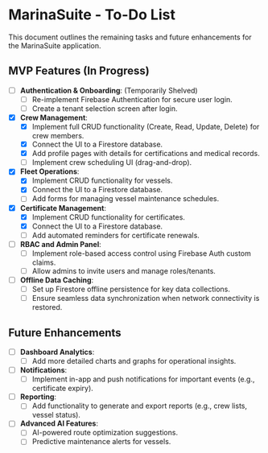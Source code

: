 # MarinaSuite - To-Do List

This document outlines the remaining tasks and future enhancements for the MarinaSuite application.

## MVP Features (In Progress)

-   [ ] **Authentication & Onboarding**: (Temporarily Shelved)
    -   [ ] Re-implement Firebase Authentication for secure user login.
    -   [ ] Create a tenant selection screen after login.
-   [x] **Crew Management**:
    -   [x] Implement full CRUD functionality (Create, Read, Update, Delete) for crew members.
    -   [x] Connect the UI to a Firestore database.
    -   [x] Add profile pages with details for certifications and medical records.
    -   [ ] Implement crew scheduling UI (drag-and-drop).
-   [x] **Fleet Operations**:
    -   [x] Implement CRUD functionality for vessels.
    -   [x] Connect the UI to a Firestore database.
    -   [ ] Add forms for managing vessel maintenance schedules.
-   [x] **Certificate Management**:
    -   [x] Implement CRUD functionality for certificates.
    -   [x] Connect the UI to a Firestore database.
    -   [ ] Add automated reminders for certificate renewals.
-   [ ] **RBAC and Admin Panel**:
    -   [ ] Implement role-based access control using Firebase Auth custom claims.
    -   [ ] Allow admins to invite users and manage roles/tenants.
-   [ ] **Offline Data Caching**:
    -   [ ] Set up Firestore offline persistence for key data collections.
    -   [ ] Ensure seamless data synchronization when network connectivity is restored.

## Future Enhancements

-   [ ] **Dashboard Analytics**:
    -   [ ] Add more detailed charts and graphs for operational insights.
-   [ ] **Notifications**:
    -   [ ] Implement in-app and push notifications for important events (e.g., certificate expiry).
-   [ ] **Reporting**:
    -   [ ] Add functionality to generate and export reports (e.g., crew lists, vessel status).
-   [ ] **Advanced AI Features**:
    -   [ ] AI-powered route optimization suggestions.
    -   [ ] Predictive maintenance alerts for vessels.
